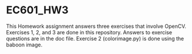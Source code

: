 # EC601_HW3
This Homework assignment answers three exercises that involve OpenCV.
Exercises 1, 2, and 3 are done in this repository.  Answers to exercise questions are in the doc file.
Exercise 2 (colorimage.py) is done using the baboon image.
